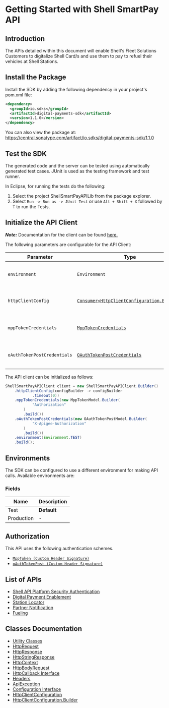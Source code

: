 
# Getting Started with Shell SmartPay API

## Introduction

The APIs detailed within this document will enable Shell's Fleet Solutions Customers to digitalize Shell Card/s and use them to pay to refuel their vehicles at Shell Stations.

## Install the Package

Install the SDK by adding the following dependency in your project's pom.xml file:

```xml
<dependency>
  <groupId>io.sdks</groupId>
  <artifactId>digital-payments-sdk</artifactId>
  <version>1.1.0</version>
</dependency>
```

You can also view the package at:
https://central.sonatype.com/artifact/io.sdks/digital-payments-sdk/1.1.0

## Test the SDK

The generated code and the server can be tested using automatically generated test cases.
JUnit is used as the testing framework and test runner.

In Eclipse, for running the tests do the following:

1. Select the project ShellSmartPayAPILib from the package explorer.
2. Select `Run -> Run as -> JUnit Test` or use `Alt + Shift + X` followed by `T` to run the Tests.

## Initialize the API Client

**_Note:_** Documentation for the client can be found [here.](https://www.github.com/sdks-io/digital-payments-java-sdk/tree/1.1.0/doc/client.md)

The following parameters are configurable for the API Client:

| Parameter | Type | Description |
|  --- | --- | --- |
| `environment` | `Environment` | The API environment. <br> **Default: `Environment.TEST`** |
| `httpClientConfig` | [`Consumer<HttpClientConfiguration.Builder>`](https://www.github.com/sdks-io/digital-payments-java-sdk/tree/1.1.0/doc/http-client-configuration-builder.md) | Set up Http Client Configuration instance. |
| `mppTokenCredentials` | [`MppTokenCredentials`](https://www.github.com/sdks-io/digital-payments-java-sdk/tree/1.1.0/doc/auth/custom-header-signature.md) | The Credentials Setter for Custom Header Signature |
| `oAuthTokenPostCredentials` | [`OAuthTokenPostCredentials`](https://www.github.com/sdks-io/digital-payments-java-sdk/tree/1.1.0/doc/auth/custom-header-signature-1.md) | The Credentials Setter for Custom Header Signature |

The API client can be initialized as follows:

```java
ShellSmartPayAPIClient client = new ShellSmartPayAPIClient.Builder()
    .httpClientConfig(configBuilder -> configBuilder
            .timeout(0))
    .mppTokenCredentials(new MppTokenModel.Builder(
            "Authorization"
        )
        .build())
    .oAuthTokenPostCredentials(new OAuthTokenPostModel.Builder(
            "X-Apigee-Authorization"
        )
        .build())
    .environment(Environment.TEST)
    .build();
```

## Environments

The SDK can be configured to use a different environment for making API calls. Available environments are:

### Fields

| Name | Description |
|  --- | --- |
| Test | **Default** |
| Production | - |

## Authorization

This API uses the following authentication schemes.

* [`MppToken (Custom Header Signature)`](https://www.github.com/sdks-io/digital-payments-java-sdk/tree/1.1.0/doc/auth/custom-header-signature.md)
* [`oAuthTokenPost (Custom Header Signature)`](https://www.github.com/sdks-io/digital-payments-java-sdk/tree/1.1.0/doc/auth/custom-header-signature-1.md)

## List of APIs

* [Shell API Platform Security Authentication](https://www.github.com/sdks-io/digital-payments-java-sdk/tree/1.1.0/doc/controllers/shell-api-platform-security-authentication.md)
* [Digital Payment Enablement](https://www.github.com/sdks-io/digital-payments-java-sdk/tree/1.1.0/doc/controllers/digital-payment-enablement.md)
* [Station Locator](https://www.github.com/sdks-io/digital-payments-java-sdk/tree/1.1.0/doc/controllers/station-locator.md)
* [Partner Notification](https://www.github.com/sdks-io/digital-payments-java-sdk/tree/1.1.0/doc/controllers/partner-notification.md)
* [Fueling](https://www.github.com/sdks-io/digital-payments-java-sdk/tree/1.1.0/doc/controllers/fueling.md)

## Classes Documentation

* [Utility Classes](https://www.github.com/sdks-io/digital-payments-java-sdk/tree/1.1.0/doc/utility-classes.md)
* [HttpRequest](https://www.github.com/sdks-io/digital-payments-java-sdk/tree/1.1.0/doc/http-request.md)
* [HttpResponse](https://www.github.com/sdks-io/digital-payments-java-sdk/tree/1.1.0/doc/http-response.md)
* [HttpStringResponse](https://www.github.com/sdks-io/digital-payments-java-sdk/tree/1.1.0/doc/http-string-response.md)
* [HttpContext](https://www.github.com/sdks-io/digital-payments-java-sdk/tree/1.1.0/doc/http-context.md)
* [HttpBodyRequest](https://www.github.com/sdks-io/digital-payments-java-sdk/tree/1.1.0/doc/http-body-request.md)
* [HttpCallback Interface](https://www.github.com/sdks-io/digital-payments-java-sdk/tree/1.1.0/doc/http-callback-interface.md)
* [Headers](https://www.github.com/sdks-io/digital-payments-java-sdk/tree/1.1.0/doc/headers.md)
* [ApiException](https://www.github.com/sdks-io/digital-payments-java-sdk/tree/1.1.0/doc/api-exception.md)
* [Configuration Interface](https://www.github.com/sdks-io/digital-payments-java-sdk/tree/1.1.0/doc/configuration-interface.md)
* [HttpClientConfiguration](https://www.github.com/sdks-io/digital-payments-java-sdk/tree/1.1.0/doc/http-client-configuration.md)
* [HttpClientConfiguration.Builder](https://www.github.com/sdks-io/digital-payments-java-sdk/tree/1.1.0/doc/http-client-configuration-builder.md)


